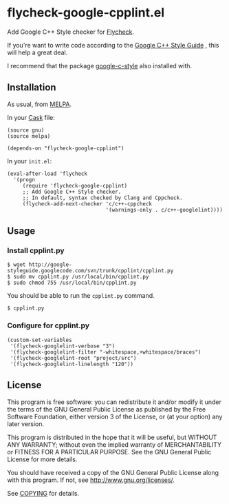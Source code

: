 # flycheck-google-cpplint.el

Add Google C++ Style checker for [Flycheck](https://github.com/flycheck/flycheck).

If you're want to write code according to the
[Google C++ Style Guide](http://google-styleguide.googlecode.com/svn/trunk/cppguide.xml)
, this will help a great deal.

I recommend that the package
[google-c-style](http://melpa.milkbox.net/#/google-c-style)
also installed with.

## Installation

As usual, from [MELPA](http://melpa.milkbox.net).

In your [Cask](http://cask.github.io) file:

```
(source gnu)
(source melpa)

(depends-on "flycheck-google-cpplint")
```

In your `init.el`:

```
(eval-after-load 'flycheck
  '(progn
     (require 'flycheck-google-cpplint)
     ;; Add Google C++ Style checker.
     ;; In default, syntax checked by Clang and Cppcheck.
     (flycheck-add-next-checker 'c/c++-cppcheck
                                '(warnings-only . c/c++-googlelint))))
```

## Usage

### Install cpplint.py

```
$ wget http://google-styleguide.googlecode.com/svn/trunk/cpplint/cpplint.py
$ sudo mv cpplint.py /usr/local/bin/cpplint.py
$ sudo chmod 755 /usr/local/bin/cpplint.py
```

You should be able to run the `cpplint.py` command.

```
$ cpplint.py
```

### Configure for cpplint.py

```
(custom-set-variables
 '(flycheck-googlelint-verbose "3")
 '(flycheck-googlelint-filter "-whitespace,+whitespace/braces")
 '(flycheck-googlelint-root "project/src")
 '(flycheck-googlelint-linelength "120"))
```

## License

This program is free software: you can redistribute it and/or modify it under
the terms of the GNU General Public License as published by the Free Software
Foundation, either version 3 of the License, or (at your option) any later
version.

This program is distributed in the hope that it will be useful, but WITHOUT ANY
WARRANTY; without even the implied warranty of MERCHANTABILITY or FITNESS FOR A
PARTICULAR PURPOSE.  See the GNU General Public License for more details.

You should have received a copy of the GNU General Public License along with
this program.  If not, see http://www.gnu.org/licenses/.

See
[COPYING](https://github.com/flycheck/flycheck-google-cpplint/blob/master/COPYING)
for details.

